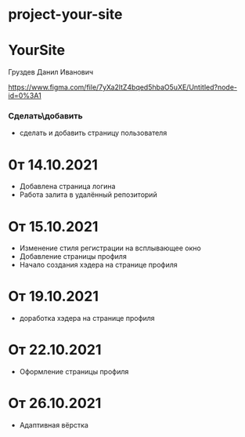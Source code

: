 # project-your-site

# YourSite

Груздев Данил Иванович

https://www.figma.com/file/7yXa2ltZ4bqed5hbaO5uXE/Untitled?node-id=0%3A1

### Сделать\добавить

- сделать и добавить страницу пользователя

# 0т 14.10.2021

- Добавлена страница логина
- Работа залита в удалённый репозиторий

# От 15.10.2021

- Изменение стиля регистрации на всплывающее окно
- Добавление страницы профиля
- Начало создания хэдера на странице профиля

# От 19.10.2021

- доработка хэдера на странице профиля

# От 22.10.2021

- Оформление страницы профиля

# От 26.10.2021

- Адаптивная вёрстка